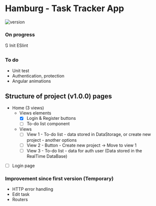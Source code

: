 # Hamburg - Task Tracker App 
![version](https://img.shields.io/badge/version-0.2.1-yellow.svg)

### On progress
🔃 Init ESlint

### To do 
* Unit test
* Authentication, protection
* Angular animations

## Structure of project (v1.0.0) pages
* Home (3 views)
  * Views elements
    * [x] Login & Register buttons
    * [ ] To-do list component
  * Views
    * [ ] View 1 - To-do list - data stored in DataStorage, or create new project - another options
    * [ ] View 2 - Button - Create new project -> Move to view 1
    * [ ] View 3 - To-do list - data for auth user (Data stored in the RealTime DataBase)
* [ ] Login page 


### Improvement since first version (Temporary)
* HTTP error handling
* Edit task
* Routers


